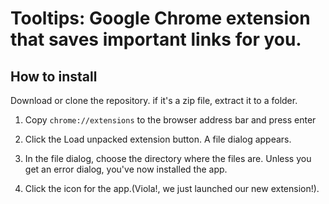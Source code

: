  # Tooltips: Google Chrome extension that saves important links for you.

  ## How to install

  Download or clone the repository. if it's a zip file, extract it to a folder.

  1. Copy `chrome://extensions` to the browser address bar and press enter 

  2. Click the Load unpacked extension button.
     A file dialog appears.

  3. In the file dialog, choose the directory where the files are.
     Unless you get an error dialog, you've now installed the app. 

  4. Click the icon for the app.(Viola!, we just launched our new extension!).
